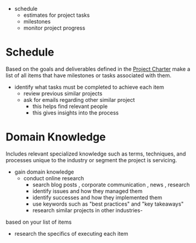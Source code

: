 
- schedule
	- estimates for project tasks
	- milestones
	- monitor project progress

# Schedule

Based on the goals and deliverables defined in the [Project Charter](Tooling/Project%20Charter.md) make a list of all items that have milestones or tasks associated with them.

- identify what tasks must be completed to achieve each item
	- review previous similar projects
	- ask for emails regarding other similar project
		- this helps find relevant people
		- this gives insights into the process


# Domain Knowledge

Includes relevant specialized knowledge such as terms, techniques, and processes unique to the industry or segment the project is servicing.

- gain domain knowledge
	- conduct online research
		- search blog posts , corporate communication , news , research
		- identify issues and how they managed them
		- identify successes and how they implemented them
		- use keywords such as "best practices" and "key takeaways"
		- research similar projects in other industries- 

based on your list of items
- research the specifics of executing each item
